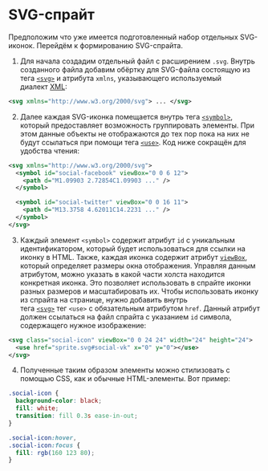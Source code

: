 # SVG-спрайт

Предположим что уже имеется подготовленный набор отдельных SVG-иконок. Перейдём к формированию SVG-спрайта.

1. Для начала создадим отдельный файл с расширением `.svg`. Внутрь созданного файла добавим обёртку для SVG-файла состоящую из тега [`<svg>`](https://doka.guide/html/svg/) и атрибута `xmlns`, указывающего используемый диалект [XML](https://doka.guide/tools/xml/#konflikty-imenovaniya-tegov):

```xml
<svg xmlns="http://www.w3.org/2000/svg"> ... </svg>
```

2. Далее каждая SVG-иконка помещается внутрь тега [`<symbol>`](https://developer.mozilla.org/en-US/docs/Web/SVG/Element/symbol), который предоставляет возможность группировать элементы. При этом данные объекты не отображаются до тех пор пока на них не будут ссылаться при помощи тега [`<use>`](https://developer.mozilla.org/en-US/docs/Web/SVG/Element/use). Код ниже сокращён для удобства чтения:

```xml
<svg xmlns="http://www.w3.org/2000/svg">
  <symbol id="social-facebook" viewBox="0 0 6 12">
    <path d="M1.09903 2.72854C1.09903 ..." />
  </symbol>

  <symbol id="social-twitter" viewBox="0 0 16 11">
    <path d="M13.3758 4.62011C14.2231 ..." />
  </symbol>
</svg>
```

3. Каждый элемент `<symbol>` содержит атрибут `id` с уникальным идентификатором, который будет использоваться для ссылки на иконку в HTML. Также, каждая иконка содержит атрибут [`viewBox`](https://doka.guide/html/svg/#atributy), который определяет размеры окна отображения. Управляя данным атрибутом, можно указать в какой части холста находится конкретная иконка. Это позволяет использовать в спрайте иконки разных размеров и масштабировать их. Чтобы использовать иконку из спрайта на странице, нужно добавить внутрь тега [`<svg>`](https://doka.guide/html/svg/) тег `<use>` с обязательным атрибутом `href`. Данный атрибут должен ссылаться на файл спрайта с указанием `id` символа, содержащего нужное изображение:

```xml
<svg class="social-icon" viewBox="0 0 24 24" width="24" height="24">
  <use href="sprite.svg#social-vk" x="0" y="0"></use>
</svg>
```

4. Полученные таким образом элементы можно стилизовать с помощью CSS, как и обычные HTML-элементы. Вот пример:

```css
.social-icon {
  background-color: black;
  fill: white;
  transition: fill 0.3s ease-in-out;
}

.social-icon:hover,
.social-icon:focus {
  fill: rgb(160 123 80);
}
```

